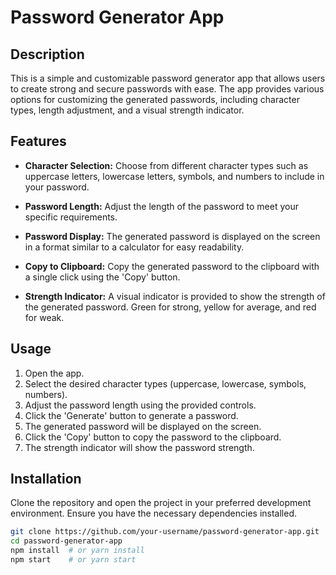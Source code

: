 # Password Generator App

## Description

This is a simple and customizable password generator app that allows users to create strong and secure passwords with ease. The app provides various options for customizing the generated passwords, including character types, length adjustment, and a visual strength indicator.

## Features

- **Character Selection:** Choose from different character types such as uppercase letters, lowercase letters, symbols, and numbers to include in your password.
  
- **Password Length:** Adjust the length of the password to meet your specific requirements.

- **Password Display:** The generated password is displayed on the screen in a format similar to a calculator for easy readability.

- **Copy to Clipboard:** Copy the generated password to the clipboard with a single click using the 'Copy' button.

- **Strength Indicator:** A visual indicator is provided to show the strength of the generated password. Green for strong, yellow for average, and red for weak.

## Usage

1. Open the app.
2. Select the desired character types (uppercase, lowercase, symbols, numbers).
3. Adjust the password length using the provided controls.
4. Click the 'Generate' button to generate a password.
5. The generated password will be displayed on the screen.
6. Click the 'Copy' button to copy the password to the clipboard.
7. The strength indicator will show the password strength.

## Installation

Clone the repository and open the project in your preferred development environment. Ensure you have the necessary dependencies installed.

```bash
git clone https://github.com/your-username/password-generator-app.git
cd password-generator-app
npm install  # or yarn install
npm start    # or yarn start
